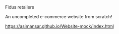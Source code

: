 Fidus retailers


An uncompleted e-commerce website from scratch!


https://asimansar.github.io/Website-mock/index.html
